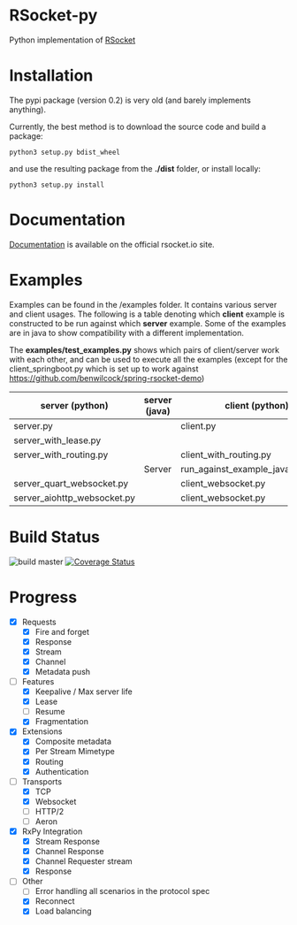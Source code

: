 # RSocket-py

Python implementation of [RSocket](http://rsocket.io)

# Installation

The pypi package (version 0.2) is very old (and barely implements anything).

Currently, the best method is to download the source code and build a package:

```shell
python3 setup.py bdist_wheel
```

and use the resulting package from the **./dist** folder, or install locally:

```shell
python3 setup.py install
```

# Documentation

[Documentation](https://rsocket.io/guides/rsocket-py) is available on the official rsocket.io site.

# Examples

Examples can be found in the /examples folder. It contains various server and client usages. The following is a table
denoting which <b>client</b> example is constructed to be run against which <b>server</b> example. Some of the examples
are in java to show compatibility with a different implementation.

The **examples/test_examples.py** shows which pairs of client/server work with each other, and can be used to execute all the
examples
(except for the client_springboot.py which is set up to work against https://github.com/benwilcock/spring-rsocket-demo)

| server (python)             | server (java) | client (python)                    | client(java)    |
|-----------------------------|---------------|------------------------------------|-----------------|
| server.py                   |               | client.py                          |                 |
| server_with_lease.py        |               |                                    | ClientWithLease |
| server_with_routing.py      |               | client_with_routing.py             | Client          |
|                             | Server        | run_against_example_java_server.py |                 |
| server_quart_websocket.py   |               | client_websocket.py                |                 |
| server_aiohttp_websocket.py |               | client_websocket.py                |                 |

# Build Status

![build master](https://github.com/rsocket/rsocket-py/actions/workflows/python-package.yml/badge.svg?branch=master)
[![Coverage Status](https://coveralls.io/repos/github/rsocket/rsocket-py/badge.svg?branch=master)](https://coveralls.io/github/rsocket/rsocket-py?branch=master)

# Progress

- [X] Requests
    - [X] Fire and forget
    - [X] Response
    - [X] Stream
    - [X] Channel
    - [X] Metadata push
- [ ] Features
    - [X] Keepalive / Max server life
    - [X] Lease
    - [ ] Resume
    - [X] Fragmentation
- [X] Extensions
    - [X] Composite metadata
    - [X] Per Stream Mimetype
    - [X] Routing
    - [X] Authentication
- [ ] Transports
    - [X] TCP
    - [X] Websocket
    - [ ] HTTP/2
    - [ ] Aeron
- [X] RxPy Integration
    - [X] Stream Response
    - [X] Channel Response
    - [X] Channel Requester stream
    - [X] Response
- [ ] Other
    - [ ] Error handling all scenarios in the protocol spec
    - [X] Reconnect
    - [X] Load balancing
